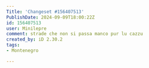 ```yaml
---
Title: 'Changeset #156407513'
PublishDate: 2024-09-09T18:00:22Z
id: 156407513
user: Minilepre
comment: strade che non si passa manco pur lu cazzu
created_by: iD 2.30.2
tags:
- Montenegro

---
```

